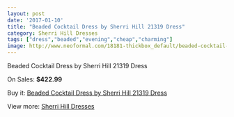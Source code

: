 ```yaml
---
layout: post
date: '2017-01-10'
title: "Beaded Cocktail Dress by Sherri Hill 21319 Dress"
category: Sherri Hill Dresses
tags: ["dress","beaded","evening","cheap","charming"]
image: http://www.neoformal.com/18181-thickbox_default/beaded-cocktail-dress-by-sherri-hill-21319-dress.jpg
---
```

Beaded Cocktail Dress by Sherri Hill 21319 Dress

On Sales: **$422.99**
<a href="https://www.neoformal.com/en/sherri-hill-dresses-2014/5858-beaded-cocktail-dress-by-sherri-hill-21319-dress.html"><amp-img layout="responsive" width="600" height="600" src="//www.neoformal.com/18181-thickbox_default/beaded-cocktail-dress-by-sherri-hill-21319-dress.jpg" alt="Beaded Cocktail Dress by Sherri Hill 21319 Dress 0" /></a>
<a href="https://www.neoformal.com/en/sherri-hill-dresses-2014/5858-beaded-cocktail-dress-by-sherri-hill-21319-dress.html"><amp-img layout="responsive" width="600" height="600" src="//www.neoformal.com/18186-thickbox_default/beaded-cocktail-dress-by-sherri-hill-21319-dress.jpg" alt="Beaded Cocktail Dress by Sherri Hill 21319 Dress 1" /></a>
<a href="https://www.neoformal.com/en/sherri-hill-dresses-2014/5858-beaded-cocktail-dress-by-sherri-hill-21319-dress.html"><amp-img layout="responsive" width="600" height="600" src="//www.neoformal.com/18185-thickbox_default/beaded-cocktail-dress-by-sherri-hill-21319-dress.jpg" alt="Beaded Cocktail Dress by Sherri Hill 21319 Dress 2" /></a>
<a href="https://www.neoformal.com/en/sherri-hill-dresses-2014/5858-beaded-cocktail-dress-by-sherri-hill-21319-dress.html"><amp-img layout="responsive" width="600" height="600" src="//www.neoformal.com/18184-thickbox_default/beaded-cocktail-dress-by-sherri-hill-21319-dress.jpg" alt="Beaded Cocktail Dress by Sherri Hill 21319 Dress 3" /></a>
<a href="https://www.neoformal.com/en/sherri-hill-dresses-2014/5858-beaded-cocktail-dress-by-sherri-hill-21319-dress.html"><amp-img layout="responsive" width="600" height="600" src="//www.neoformal.com/18183-thickbox_default/beaded-cocktail-dress-by-sherri-hill-21319-dress.jpg" alt="Beaded Cocktail Dress by Sherri Hill 21319 Dress 4" /></a>
<a href="https://www.neoformal.com/en/sherri-hill-dresses-2014/5858-beaded-cocktail-dress-by-sherri-hill-21319-dress.html"><amp-img layout="responsive" width="600" height="600" src="//www.neoformal.com/18182-thickbox_default/beaded-cocktail-dress-by-sherri-hill-21319-dress.jpg" alt="Beaded Cocktail Dress by Sherri Hill 21319 Dress 5" /></a>

Buy it: [Beaded Cocktail Dress by Sherri Hill 21319 Dress](https://www.neoformal.com/en/sherri-hill-dresses-2014/5858-beaded-cocktail-dress-by-sherri-hill-21319-dress.html "Beaded Cocktail Dress by Sherri Hill 21319 Dress")

View more: [Sherri Hill Dresses](https://www.neoformal.com/en/73-sherri-hill-dresses-2014 "Sherri Hill Dresses")